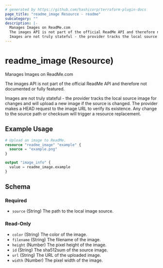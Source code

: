 ```yaml
---
# generated by https://github.com/hashicorp/terraform-plugin-docs
page_title: "readme_image Resource - readme"
subcategory: ""
description: |-
  Manages Images on ReadMe.com
  The images API is not part of the official ReadMe API and therefore not documented or fully featured.
  Images are not truly stateful - the provider tracks the local source image for changes and will upload a new image if the source is changed. The provider makes a HEAD request to the image URL to verify its existence. Any change to the source path or checksum will trigger a resource replacement.
---
```


# readme_image (Resource)

Manages Images on ReadMe.com

The images API is not part of the official ReadMe API and therefore not documented or fully featured.

Images are not truly stateful - the provider tracks the local source image for changes and will upload a new image if the source is changed. The provider makes a HEAD request to the image URL to verify its existence. Any change to the source path or checksum will trigger a resource replacement.

## Example Usage

```terraform
# Upload an image to ReadMe.
resource "readme_image" "example" {
  source = "example.png"
}

output "image_info" {
  value = readme_image.example
}
```

<!-- schema generated by tfplugindocs -->
## Schema

### Required

- `source` (String) The path to the local image source.

### Read-Only

- `color` (String) The color of the image.
- `filename` (String) The filename of the image.
- `height` (Number) The pixel height of the image.
- `id` (String) The sha512sum of the source image.
- `url` (String) The URL of the uploaded image.
- `width` (Number) The pixel width of the image.
